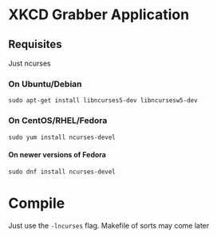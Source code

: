 # XKCD Grabber Application

## Requisites

Just ncurses

### On Ubuntu/Debian

`sudo apt-get install libncurses5-dev libncursesw5-dev`

### On CentOS/RHEL/Fedora

`sudo yum install ncurses-devel`

#### On newer versions of Fedora
`sudo dnf install ncurses-devel`

# Compile

Just use the `-lncurses` flag. Makefile of sorts may come later


